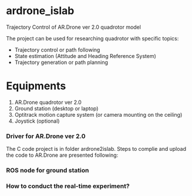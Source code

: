 # ardrone_islab
Trajectory Control of AR.Drone ver 2.0 quadrotor model

The project can be used for researching quadrotor with specific topics:
- Trajectory control or path following
- State estimation (Attitude and Heading Reference System)
- Trajectory generation or path planning

# Equipments
1. AR.Drone quadrotor ver 2.0 
2. Ground station (desktop or laptop) 
3. Optitrack motion capture system (or camera mounting on the ceiling) 
4. Joystick (optional)

### Driver for AR.Drone ver 2.0
The C code project is in folder ardrone2islab. Steps to complie and upload the code to AR.Drone are presented following: 

### ROS node for ground station

### How to conduct the real-time experiment?
